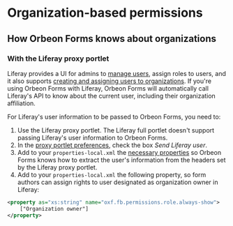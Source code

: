 # Organization-based permissions

## How Orbeon Forms knows about organizations

### With the Liferay proxy portlet

Liferay provides a UI for admins to [manage users](https://dev.liferay.com/discover/portal/-/knowledge_base/7-0/user-management), assign roles to users, and it also supports [creating and assigning users to organizations](https://dev.liferay.com/discover/portal/-/knowledge_base/7-0/adding-and-managing-organizations). If you're using Orbeon Forms with Liferay, Orbeon Forms will automatically call Liferay's API to know about the current user, including their organization affiliation.

For Liferay's user information to be passed to Orbeon Forms, you need to:

1. Use the Liferay proxy portlet. The Liferay full portlet doesn't support passing Liferay's user information to Orbeon Forms.
2. In the [proxy portlet preferences](../link-embed/liferay-proxy-portlet.md#configure-the-proxy-portlet), check the box *Send Liferay user*.
3. Add to your `properties-local.xml` the [necessary properties](../link-embed/liferay-proxy-portlet.md#configuring-form-runner-to-use-liferay-user-information) so Orbeon Forms knows how to extract the user's information from the headers set by the Liferay proxy portlet.
4. Add to your `properties-local.xml` the following property, so form authors can assign rights to user designated as organization owner in Liferay:
```xml
<property as="xs:string" name="oxf.fb.permissions.role.always-show">
    ["Organization owner"]
</property>
```
    
